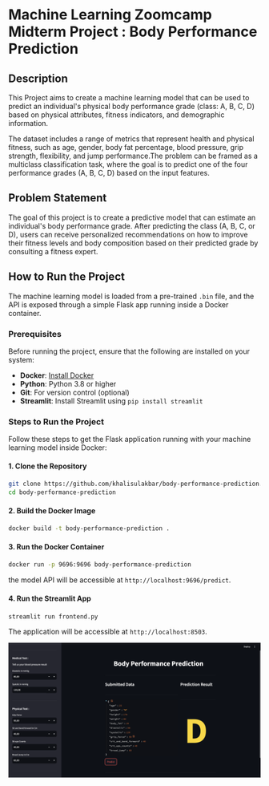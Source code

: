 # Machine Learning Zoomcamp Midterm Project : Body Performance Prediction

## Description

This Project aims to create a machine learning model that can be used to predict an individual's physical body performance grade (class: A, B, C, D) based on physical attributes, fitness indicators, and demographic information. 

The dataset includes a range of metrics that represent health and physical fitness, such as age, gender, body fat percentage, blood pressure, grip strength, flexibility, and jump performance.The problem can be framed as a multiclass classification task, where the goal is to predict one of the four performance grades (A, B, C, D) based on the input features.

## Problem Statement

The goal of this project is to create a predictive model that can estimate an individual's body performance grade. After predicting the class (A, B, C, or D), users can receive personalized recommendations on how to improve their fitness levels and body composition based on their predicted grade by consulting a fitness expert.

## How to Run the Project

The machine learning model is loaded from a pre-trained `.bin` file, and the API is exposed through a simple Flask app running inside a Docker container.

### Prerequisites

Before running the project, ensure that the following are installed on your system:

- **Docker**: [Install Docker](https://docs.docker.com/get-docker/)
- **Python**: Python 3.8 or higher
- **Git**: For version control (optional)
- **Streamlit**: Install Streamlit using `pip install streamlit`

### Steps to Run the Project

Follow these steps to get the Flask application running with your machine learning model inside Docker:

#### 1. Clone the Repository

```bash
git clone https://github.com/khalisulakbar/body-performance-prediction.git
cd body-performance-prediction
```

#### 2. Build the Docker Image

```bash
docker build -t body-performance-prediction .
```

#### 3. Run the Docker Container

```bash
docker run -p 9696:9696 body-performance-prediction
```
the model API will be accessible at `http://localhost:9696/predict`.

#### 4. Run the Streamlit App

```bash
streamlit run frontend.py
```

The application will be accessible at `http://localhost:8503`.

![alt text](image.png)
